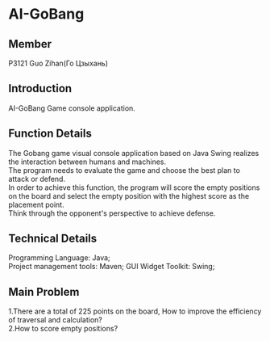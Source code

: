 # AI-GoBang
## Member
P3121 Guo Zihan(Го Цзыхань)   
## Introduction
AI-GoBang Game console application.  
## Function Details
The Gobang game visual console application based on Java Swing realizes the interaction between humans and machines.   
The program needs to evaluate the game and choose the best plan to attack or defend.  
In order to achieve this function, the program will score the empty positions on the board and select the empty position with the highest score as the placement point.  
Think through the opponent's perspective to achieve defense.
## Technical Details
Programming Language: Java;  
Project management tools: Maven; 
GUI Widget Toolkit: Swing;  
## Main Problem
1.There are a total of 225 points on the board, How to improve the efficiency of traversal and calculation?  
2.How to score empty positions?  
